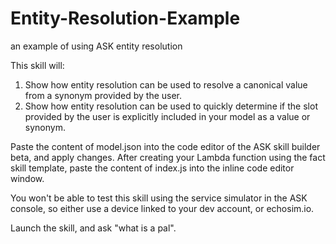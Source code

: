 # Entity-Resolution-Example
an example of using ASK entity resolution 

This skill will:
1. Show how entity resolution can be used to resolve a canonical value from a synonym provided by the user.
2. Show how entity resolution can be used to quickly determine if the slot provided by the user is explicitly included in your model as a value or synonym.

Paste the content of model.json into the code editor of the ASK skill builder beta, and apply changes.
After creating your Lambda function using the fact skill template, paste the content of index.js into the inline code editor window.

You won't be able to test this skill using the service simulator in the ASK console, so either use a device linked to your dev account, or echosim.io.

Launch the skill, and ask "what is a pal".
